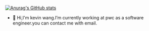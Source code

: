[![Anurag's GitHub stats](https://github-readme-stats.vercel.app/api?username=wangcongbirley&count_private=true&show_icons=true&theme=calm)](https://github.com/anuraghazra/github-readme-stats)
- 👋 Hi,I'm kevin wang.I’m currently working at pwc as a software engineer.you can contact me with email.
